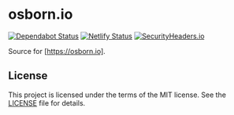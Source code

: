# osborn.io

[![Dependabot Status](https://api.dependabot.com/badges/status?host=github&repo=nosborn/osborn.io)](https://dependabot.com)
[![Netlify Status](https://api.netlify.com/api/v1/badges/e5c571ee-a7af-42cc-a454-655f09ac914b/deploy-status)](https://app.netlify.com/sites/osborn-io/deploys)
[![SecurityHeaders.io](https://securityheadersiobadges.azurewebsites.net/create/badge?domain=https://osborn.io)](https://securityheaders.io/?q=https://osborn.io&hide=on&followRedirects=on)

Source for [https://osborn.io].

## License

This project is licensed under the terms of the MIT license.
See the [LICENSE](LICENSE) file for details.
